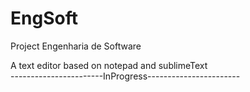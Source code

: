 # EngSoft

Project Engenharia de Software 

A text editor based on notepad and sublimeText  
-----------------------InProgress-----------------------

